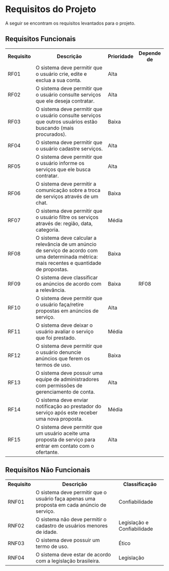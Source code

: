# Requisitos do Projeto
A seguir se encontram os requisitos levantados para o projeto. 

## Requisitos Funcionais

<table>
    <tr>
        <th>Requisito</th>
        <th>Descrição</th>
        <th>Prioridade</th>
	<th>Depende de</th>
    </tr>
    <tr>
        <td>RF01 </td>
        <td>O sistema deve permitir que o usuário crie, edite e exclua a sua conta. </td>
        <td>Alta </td>
	<td> </td>
    </tr>
    <tr>
        <td>RF02</td>
        <td>O sistema deve permitir que o usuário consulte serviços que ele deseja contratar. </td>
        <td>Alta </td>
	<td> </td>
    </tr>
    <tr>
        <td>RF03</td>
        <td>O sistema deve permitir que o usuário consulte serviços que outros usuários estão buscando (mais procurados). </td>
        <td>Baixa </td>
	<td> </td>
    </tr>
    <tr>
        <td>RF04</td>
        <td>O sistema deve permitir que o usuário cadastre serviços.</td>
        <td>Alta </td>
	<td> </td>
    </tr>
    <tr>
        <td>RF05</td>
        <td>O sistema deve permitir que o usuário informe os serviços que ele busca contratar. </td>
        <td>Alta </td>
	<td> </td>
    </tr>
    <tr>
        <td>RF06</td>
        <td>O sistema deve permitir a comunicação sobre a troca de serviços através de um chat. </td>
        <td>Baixa </td>
	<td> </td>
    </tr>
    <tr>
        <td>RF07</th>
        <td>O sistema deve permitir que o usuário filtre os serviços através de: região, data, categoria. </th>
        <td>Média </th>
	<td> </th>
    </tr>
    <tr>
        <td>RF08</td>
        <td>O sistema deve calcular a relevância de um anúncio de serviço de acordo com uma determinada métrica: mais recentes e quantidade de propostas. </td>
        <td>Baixa </td>
	<td> </td>
    </tr>
    <tr>
        <td>RF09</td>
        <td>O sistema deve classificar os anúncios de acordo com a relevância. </td>
        <td>Baixa </td>
	<td>RF08 </td>
    </tr>
    <tr>
        <td>RF10</td>
        <td>O sistema deve permitir que o usuário faça/retire propostas em anúncios de serviço. </td>
        <td>Alta </td>
	<td> </td>
    </tr>
    <tr>
        <td>RF11</td>
        <td>O sistema deve deixar o usuário avaliar o serviço que foi prestado. </td>
        <td>Média </td>
	<td> </td>
    </tr>
    <tr>
        <td>RF12</td>
        <td>O sistema deve permitir que o usuário denuncie anúncios que ferem os termos de uso. </td>
        <td>Baixa </td>
	<td> </td>
    </tr>
    <tr>
        <td>RF13</td>
        <td>O sistema deve possuir uma equipe de administradores com permissões de gerenciamento de conta. </td>
        <td>Alta </td>
	<td> </td>
    </tr>
    <tr>
        <td>RF14</td>
        <td>O sistema deve enviar notificação ao prestador do serviço após este receber uma nova proposta. </td>
        <td>Média </td>
	<td> </td>
    </tr>
    <tr>
        <td>RF15</td>
        <td>O sistema deve permitir que um usuário aceite uma proposta de serviço para entrar em contato com o ofertante. </td>
        <td>Alta </td>
	<td> </td>
    </tr>
</table>

## Requisitos Não Funcionais

<table>
    <tr>
        <th>Requisito</th>
        <th>Descrição</th>
        <th>Classificação</th>
    </tr>
        <td>RNF01 </td>
        <td>O sistema deve permitir que o usuário faça apenas uma proposta em cada anúncio de serviço. </td>
        <td>Confiabilidade </td>
    </tr>
    <tr>
        <td>RNF02</td>
        <td>O sistema não deve permitir o cadastro de usuários menores de idade. </td>
        <td>Legislação e Confiabilidade</td>
    </tr>
    <tr>
        <td>RNF03</td>
        <td>O sistema deve possuir um termo de uso. </td>
        <td>Ético </td>
    </tr>
    <tr>
        <td>RNF04</td>
        <td>O sistema deve estar de acordo com a legislação brasileira. </td>
        <td>Legislação </td>
    </tr>
</table>

